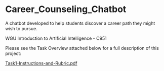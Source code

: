 # Career_Counseling_Chatbot
A chatbot developed to help students discover a career path they might wish to pursue. 

WGU Introduction to Artificial Intelligence - C951

Please see the Task Overview attached below for a full description of this project:

[Task1-Instructions-and-Rubric.pdf](https://github.com/bculler17/Career_Counseling_Chatbot/files/7790742/Task1-Instructions-and-Rubric.pdf)

